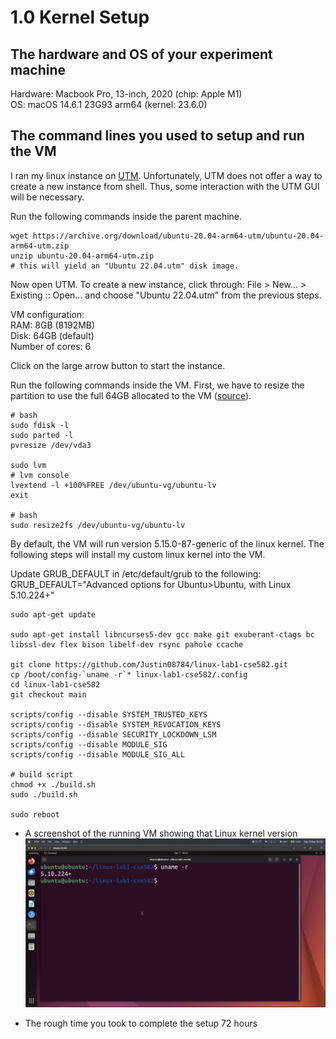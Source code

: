 # 1.0 Kernel Setup
## The hardware and OS of your experiment machine
Hardware: Macbook Pro, 13-inch, 2020 (chip: Apple M1)  
OS: macOS 14.6.1 23G93 arm64 (kernel: 23.6.0)

## The command lines you used to setup and run the VM
I ran my linux instance on [UTM](https://mac.getutm.app/).
Unfortunately, UTM does not offer a way to create a new instance from shell.
Thus, some interaction with the UTM GUI will be necessary.

Run the following commands inside the parent machine.
```console
wget https://archive.org/download/ubuntu-20.04-arm64-utm/ubuntu-20.04-arm64-utm.zip
unzip ubuntu-20.04-arm64-utm.zip
# this will yield an "Ubuntu 22.04.utm" disk image.
```
Now open UTM. To create a new instance, click through: File > New... > Existing :: Open... 
and choose "Ubuntu 22.04.utm" from the previous steps.

VM configuration:  
RAM: 8GB (8192MB)  
Disk: 64GB (default)  
Number of cores: 6  

Click on the large arrow button to start the instance.

Run the following commands inside the VM.
First, we have to resize the partition to use the full 64GB allocated to the VM
([source](https://www.albertyw.com/note/resizing-ubuntu-utm)).
```console
# bash
sudo fdisk -l
sudo parted -l
pvresize /dev/vda3

sudo lvm
# lvm console
lvextend -l +100%FREE /dev/ubuntu-vg/ubuntu-lv
exit

# bash
sudo resize2fs /dev/ubuntu-vg/ubuntu-lv
```

By default, the VM will run version 5.15.0-87-generic of the linux kernel.
The following steps will install my custom linux kernel into the VM.

Update GRUB_DEFAULT in /etc/default/grub to the following:
GRUB_DEFAULT="Advanced options for Ubuntu>Ubuntu, with Linux 5.10.224+"

```console
sudo apt-get update

sudo apt-get install libncurses5-dev gcc make git exuberant-ctags bc libssl-dev flex bison libelf-dev rsync pahole ccache

git clone https://github.com/Justin08784/linux-lab1-cse582.git
cp /boot/config-`uname -r`* linux-lab1-cse582/.config
cd linux-lab1-cse582
git checkout main

scripts/config --disable SYSTEM_TRUSTED_KEYS
scripts/config --disable SYSTEM_REVOCATION_KEYS
scripts/config --disable SECURITY_LOCKDOWN_LSM
scripts/config --disable MODULE_SIG
scripts/config --disable MODULE_SIG_ALL

# build script
chmod +x ./build.sh
sudo ./build.sh

sudo reboot
```

- A screenshot of the running VM showing that Linux kernel version
![alt text](./data/vm-linux.png "VM running custom linux")

- The rough time you took to complete the setup
72 hours




